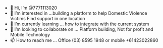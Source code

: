 - 👋 Hi, I’m @7771113020
- 👀 I’m interested in ...building a platform to help Domestic Violence Victims Find support in one location 
- 🌱 I’m currently learning ... how to integrate with the current system
- 💞️ I’m looking to collaborate on ... Platform building, Not for profit and Mobile Technology
- 📫 How to reach me ... Office (03) 8595 1948 or mobile +61423022860

<!---
7771113020/7771113020 is a ✨ special ✨ repository because its `README.md` (this file) appears on your GitHub profile.
You can click the Preview link to take a look at your changes.
--->
